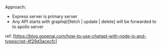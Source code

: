Approach:
* Express server is primary server
* Any API starts with graphql/[fetch | update | delete] will be forwarded to to apollo server 


ref: [https://blog.gopenai.com/how-to-use-chatgpt-with-node-js-and-typescript-4f29d3acecfc]
